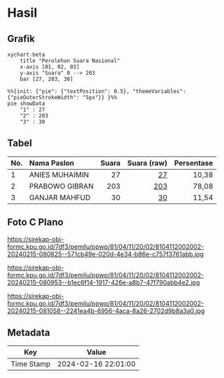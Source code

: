 # Hasil

## Grafik

```mermaid
xychart-beta
    title "Perolehan Suara Nasional"
    x-axis [01, 02, 03]
    y-axis "Suara" 0 --> 203
    bar [27, 203, 30]
```

```mermaid
%%{init: {"pie": {"textPosition": 0.5}, "themeVariables": {"pieOuterStrokeWidth": "5px"}} }%%
pie showData
    "1" : 27
    "2" : 203
    "3" : 30
```

## Tabel

| No. | Nama Paslon    | Suara | Suara (raw) | Persentase |
|:--- |:-------------- | -----:| -----------:| ----------:|
| 1   | ANIES MUHAIMIN | 27    | [27][p-1]   | 10,38      |
| 2   | PRABOWO GIBRAN | 203   | [203][p-2]  | 78,08      |
| 3   | GANJAR MAHFUD  | 30    | [30][p-3]   | 11,54      |


[p-1]: https://github.com/gigit-pemilu/pemilu-2024/blob/main/pilpres/hitung-suara/sub/81-maluku/sub/04-buru/sub/11-lolong-guba/sub/2002-waegeren/sub/002-tps/sub/paslon-1.txt
[p-2]: https://github.com/gigit-pemilu/pemilu-2024/blob/main/pilpres/hitung-suara/sub/81-maluku/sub/04-buru/sub/11-lolong-guba/sub/2002-waegeren/sub/002-tps/sub/paslon-2.txt
[p-3]: https://github.com/gigit-pemilu/pemilu-2024/blob/main/pilpres/hitung-suara/sub/81-maluku/sub/04-buru/sub/11-lolong-guba/sub/2002-waegeren/sub/002-tps/sub/paslon-3.txt

## Foto C Plano

https://sirekap-obj-formc.kpu.go.id/7df3/pemilu/ppwp/81/04/11/20/02/8104112002002-20240215-080825--571cb49e-020d-4e34-b86e-c757f3761abb.jpg

https://sirekap-obj-formc.kpu.go.id/7df3/pemilu/ppwp/81/04/11/20/02/8104112002002-20240215-080953--b1ec6f14-1917-426e-a8b7-47f790abb4e2.jpg

https://sirekap-obj-formc.kpu.go.id/7df3/pemilu/ppwp/81/04/11/20/02/8104112002002-20240215-081058--2241ea4b-6956-4aca-8a26-2702d9b8a3a0.jpg


## Metadata

| Key        | Value               |
| ---------- | ------------------- |
| Time Stamp | 2024-02-16 22:01:00 |



